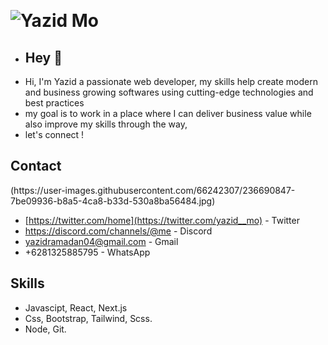&nbsp; <h1> ![Yazid Mo](https://user-images.githubusercontent.com/66242307/208242631-4207b764-eb4e-4202-a4ee-5ef95d75b9df.png)</h1>
- <h2> Hey 👋</h2> 
- Hi, I'm Yazid a passionate web developer, my skills help create modern and business growing softwares using cutting-edge technologies and best practices
- my goal is to work in a place where I can deliver business value while also improve my skills through the way, 
- let's connect !
 <h2>Contact</h2>
 (https://user-images.githubusercontent.com/66242307/236690847-7be09936-b8a5-4ca8-b33d-530a8ba56484.jpg)
           
 - [https://twitter.com/home](https://twitter.com/yazid__mo) - Twitter
 - https://discord.com/channels/@me - Discord
 - yazidramadan04@gmail.com - Gmail
 - +6281325885795 - WhatsApp 
 
 <h2>Skills</h2>
 
 - Javascipt, React, Next.js
 - Css, Bootstrap, Tailwind, Scss.
 - Node, Git.

